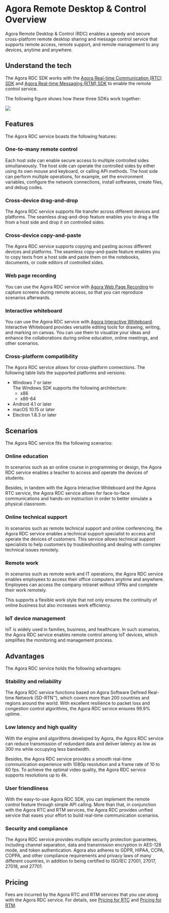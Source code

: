 # Agora Remote Desktop & Control Overview

Agora Remote Desktop & Control (RDC) enables a speedy and secure cross-platform remote desktop sharing and message control service that supports remote access, remote support, and remote management to any devices, anytime and anywhere.

## Understand the tech

The Agora RDC SDK works with the [Agora Real-time Communication (RTC) SDK](https://docs.agora.io/en/Interactive%20Broadcast/product_live?platform=Electron) and [Agora Real-time Messaging (RTM) SDK](https://docs.agora.io/en/Real-time-Messaging/product_rtm?platform=Android) to enable the remote control service.

The following figure shows how these three SDKs work together:

![](https://web-cdn.agora.io/docs-files/1652409218831)

## Features

The Agora RDC service boasts the following features:

### One-to-many remote control

Each host side can enable secure access to multiple controlled sides simultaneously. The host side can operate the controlled sides by either using its own mouse and keyboard, or calling API methods. The host side can perform multiple operations, for example, set the environment variables, configure the network connections, install softwares, create files, and debug codes.

### Cross-device drag-and-drop

The Agora RDC service supports file transfer across different devices and platforms. The seamless drag-and-drop feature enables you to drag a file from a host side and drop it on controlled sides.

### Cross-device copy-and-paste

The Agora RDC service supports copying and pasting across different devices and platforms. The seamless copy-and-paste feature enables you to copy texts from a host side and paste them on the notebooks, documents, or code editors of controlled sides.

### Web page recording

You can use the Agora RDC service with [Agora Web Page Recording](https://docs.agora.io/en/cloud-recording/cloud_recording_webpage_mode?platform=RESTful) to capture screens during remote access, so that you can reproduce scenarios afterwards.

### Interactive whiteboard

You can use the Agora RDC service with [Agora Interactive Whiteboard](https://docs.agora.io/en/whiteboard/product_whiteboard?platform=Android). Interactive Whiteboard provides versatile editing tools for drawing, writing, and marking on canvas. You can use them to visualize your ideas and enhance the collaborations during online education, online meetings, and other scenarios.

### Cross-platform compatibility

The Agora RDC service allows for cross-platform connections. The following table lists the supported platforms and versions:
- Windows 7 or later  
  The Windows SDK supports the following architecture:
    - x86
    - x86-64
- Android 4.1 or later
- macOS 10.15 or later
- Electron 1.8.3 or later

## Scenarios

The Agora RDC service fits the following scenarios:

### Online education

In scenarios such as an online course in programming or design, the Agora RDC service enables a teacher to access and operate the devices of students.

Besides, in tandem with the Agora Interactive Whiteboard and the Agora RTC service, the Agora RDC service allows for face-to-face communications and hands-on instruction in order to better simulate a physical classroom.

### Online technical support

In scenarios such as remote technical support and online conferencing, the Agora RDC service enables a technical support specialist to access and operate the devices of customers. This service allows technical support specialists to help customers by troubleshooting and dealing with complex technical issues remotely.

### Remote work

In scenarios such as remote work and IT operations, the Agora RDC service enables employees to access their office computers anytime and anywhere. Employees can access the company intranet without VPNs and complete their work remotely.

This supports a flexible work style that not only ensures the continuity of online business but also increases work efficiency.

### IoT device management

IoT is widely used in families, business, and healthcare. In such scenarios, the Agora RDC service enables remote control among IoT devices, which simplifies the monitoring and management process.

## Advantages

The Agora RDC service holds the following advantages:

### Stability and reliability

The Agora RDC service functions based on Agora Software Defined Real-time Network (SD-RTN™), which covers more than 200 countries and regions around the world. With excellent resilience to packet loss and congestion control algorithms, the Agora RDC service ensures 99.9% uptime.

### Low latency and high quality

With the engine and algorithms developed by Agora, the Agora RDC service can reduce transmission of redundant data and deliver latency as low as 300 ms while occupying less bandwidth.

Besides, the Agora RDC service provides a smooth real-time communication experience with 1080p resolution and a frame rate of 10 to 60 fps. To achieve the optimal video quality, the Agora RDC service supports resolutions up to 4k.

### User friendliness

With the easy-to-use Agora RDC SDK, you can implement the remote control feature through simple API calling. More than that, in conjunction with the Agora RTC and RTM services, the Agora RDC provides unified service that eases your effort to build real-time communication scenarios.

### Security and compliance

The Agora RDC service provides multiple security protection guarantees, including channel separation, data and transmission encryption in AES-128 mode, and token authentication. Agora also adheres to GDPR, HIPAA, CCPA, COPPA, and other compliance requirements and privacy laws of many different countries, in addition to being certified to ISO/IEC 27001, 27017, 27018, and 27701.

## Pricing

Fees are incurred by the Agora RTC and RTM services that you use along with the Agora RDC service. For details, see [Pricing for RTC](https://docs.agora.io/en/Interactive%20Broadcast/billing_rtc?platform=Android) and [Pricing for RTM](https://docs.agora.io/en/Real-time-Messaging/billing_rtm?platform=Android).
